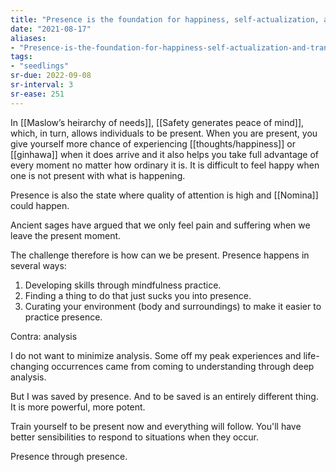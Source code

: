 ```yaml
---
title: "Presence is the foundation for happiness, self-actualization, and transcendence"
date: "2021-08-17"
aliases:
- "Presence-is-the-foundation-for-happiness-self-actualization-and-transcendence"
tags:
- "seedlings"
sr-due: 2022-09-08
sr-interval: 3
sr-ease: 251
---
```


In [[Maslow’s heirarchy of needs]], [[Safety generates peace of mind]], which, in turn, allows individuals to be present. When you are present, you give yourself more chance of experiencing [[thoughts/happiness]] or [[ginhawa]] when it does arrive and it also helps you take full advantage of every moment no matter how ordinary it is. It is difficult to feel happy when one is not present with what is happening.

Presence is also the state where quality of attention is high and [[Nomina]] could happen.

Ancient sages have argued that we only feel pain and suffering when we leave the present moment.

The challenge therefore is how can we be present. Presence happens in several ways:

1. Developing skills through mindfulness practice.
2. Finding a thing to do that just sucks you into presence.
3. Curating your environment (body and surroundings) to make it easier to practice presence.

Contra: analysis

I do not want to minimize analysis. Some off my peak experiences and life-changing occurrences came from coming to understanding through deep analysis.

But I was saved by presence. And to be saved is an entirely different thing. It is more powerful, more potent.

Train yourself to be present now and everything will follow. You'll have better sensibilities to respond to situations when they occur.

Presence through presence.